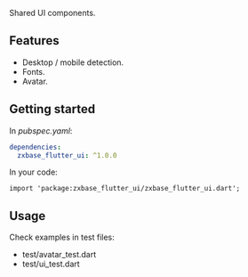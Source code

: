 Shared UI components.

## Features

- Desktop / mobile detection.
- Fonts.
- Avatar.

## Getting started

In _pubspec.yaml_:
```yaml
dependencies:
  zxbase_flutter_ui: ^1.0.0
```

In your code:
```
import 'package:zxbase_flutter_ui/zxbase_flutter_ui.dart';
```

## Usage

Check examples in test files:
  - test/avatar_test.dart
  - test/ui_test.dart
